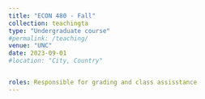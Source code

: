 ```yaml
---
title: "ECON 480 - Fall"
collection: teachingta
type: "Undergraduate course"
#permalink: /teaching/
venue: "UNC"
date: 2023-09-01
#location: "City, Country"


roles: Responsible for grading and class assisstance
---
```


<!---
Heading 1
======

Heading 2
======

Heading 3
======

--->
